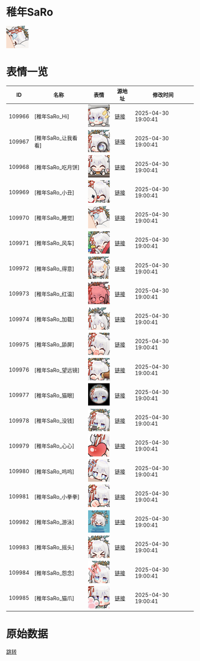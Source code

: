 # 稚年SaRo

<img src="./cover.png" height="60" alt="cover" />

# 表情一览

|ID|名称|表情|源地址|修改时间|
|----|----|----|----|----|
|109966|[稚年SaRo_Hi]|<img src="./pic/109966_%5B稚年SaRo_Hi%5D.png" height="60" alt="Hi"/>|[链接](https://i0.hdslb.com/bfs/garb/a3efbb7fe471c2566b1060104ca61d0daedc4dab.png)|2025-04-30 19:00:41|
|109967|[稚年SaRo_让我看看]|<img src="./pic/109967_%5B稚年SaRo_让我看看%5D.png" height="60" alt="让我看看"/>|[链接](https://i0.hdslb.com/bfs/garb/4db11198d797d72228e8a753621a1688f8ca502a.png)|2025-04-30 19:00:41|
|109968|[稚年SaRo_吃月饼]|<img src="./pic/109968_%5B稚年SaRo_吃月饼%5D.png" height="60" alt="吃月饼"/>|[链接](https://i0.hdslb.com/bfs/garb/e7b171516d9b3cb5fcb6c5e9174acf6eb647df5a.png)|2025-04-30 19:00:41|
|109969|[稚年SaRo_小丑]|<img src="./pic/109969_%5B稚年SaRo_小丑%5D.png" height="60" alt="小丑"/>|[链接](https://i0.hdslb.com/bfs/garb/cba1e2537b36b140800624bb6519720ea493ddf8.png)|2025-04-30 19:00:41|
|109970|[稚年SaRo_睡觉]|<img src="./pic/109970_%5B稚年SaRo_睡觉%5D.png" height="60" alt="睡觉"/>|[链接](https://i0.hdslb.com/bfs/garb/234bf31c2397e53273f215573da3d0bca3530346.png)|2025-04-30 19:00:41|
|109971|[稚年SaRo_风车]|<img src="./pic/109971_%5B稚年SaRo_风车%5D.png" height="60" alt="风车"/>|[链接](https://i0.hdslb.com/bfs/garb/e20f83e5e94738a0283b3bae44d7e64a593642d6.png)|2025-04-30 19:00:41|
|109972|[稚年SaRo_得意]|<img src="./pic/109972_%5B稚年SaRo_得意%5D.png" height="60" alt="得意"/>|[链接](https://i0.hdslb.com/bfs/garb/3c704097f64e265767311d94dc5338ddb215f7a0.png)|2025-04-30 19:00:41|
|109973|[稚年SaRo_红温]|<img src="./pic/109973_%5B稚年SaRo_红温%5D.png" height="60" alt="红温"/>|[链接](https://i0.hdslb.com/bfs/garb/f01e2cb7ca8efc6f9c53bb1e9876c22693d5f46c.png)|2025-04-30 19:00:41|
|109974|[稚年SaRo_加载]|<img src="./pic/109974_%5B稚年SaRo_加载%5D.png" height="60" alt="加载"/>|[链接](https://i0.hdslb.com/bfs/garb/6ad72114e34b3d5d65a07fec6d477c861ef0e4f5.png)|2025-04-30 19:00:41|
|109975|[稚年SaRo_舔屏]|<img src="./pic/109975_%5B稚年SaRo_舔屏%5D.png" height="60" alt="舔屏"/>|[链接](https://i0.hdslb.com/bfs/garb/7971adb1360bf850c5d5c01595de1534fbb09947.png)|2025-04-30 19:00:41|
|109976|[稚年SaRo_望远镜]|<img src="./pic/109976_%5B稚年SaRo_望远镜%5D.png" height="60" alt="望远镜"/>|[链接](https://i0.hdslb.com/bfs/garb/e73026db29dfbb8b81ef4f7918b66e4efb5cfb23.png)|2025-04-30 19:00:41|
|109977|[稚年SaRo_猫眼]|<img src="./pic/109977_%5B稚年SaRo_猫眼%5D.png" height="60" alt="猫眼"/>|[链接](https://i0.hdslb.com/bfs/garb/d8139e817d6089ba5817dea5bc49b8420d217b9f.png)|2025-04-30 19:00:41|
|109978|[稚年SaRo_没钱]|<img src="./pic/109978_%5B稚年SaRo_没钱%5D.png" height="60" alt="没钱"/>|[链接](https://i0.hdslb.com/bfs/garb/34c29f6f0709266a0598106f2373c011c1f93096.png)|2025-04-30 19:00:41|
|109979|[稚年SaRo_心心]|<img src="./pic/109979_%5B稚年SaRo_心心%5D.png" height="60" alt="心心"/>|[链接](https://i0.hdslb.com/bfs/garb/a6268e408b60c9d3c3fc62b60fd6b34a215b5d1f.png)|2025-04-30 19:00:41|
|109980|[稚年SaRo_呜呜]|<img src="./pic/109980_%5B稚年SaRo_呜呜%5D.png" height="60" alt="呜呜"/>|[链接](https://i0.hdslb.com/bfs/garb/788cb9ef825d9b26652195f1a39e67c25f5e11ca.png)|2025-04-30 19:00:41|
|109981|[稚年SaRo_小拳拳]|<img src="./pic/109981_%5B稚年SaRo_小拳拳%5D.png" height="60" alt="小拳拳"/>|[链接](https://i0.hdslb.com/bfs/garb/90c25ffe94bfa6d05f531a94f0c0fd546c1bc64f.png)|2025-04-30 19:00:41|
|109982|[稚年SaRo_游泳]|<img src="./pic/109982_%5B稚年SaRo_游泳%5D.png" height="60" alt="游泳"/>|[链接](https://i0.hdslb.com/bfs/garb/5c7557040d1030bca5a9d0e3a1d918fe6f09dbf9.png)|2025-04-30 19:00:41|
|109983|[稚年SaRo_摇头]|<img src="./pic/109983_%5B稚年SaRo_摇头%5D.png" height="60" alt="摇头"/>|[链接](https://i0.hdslb.com/bfs/garb/b78852c5c445fc438c7ff003b526b198c643bbed.png)|2025-04-30 19:00:41|
|109984|[稚年SaRo_怨念]|<img src="./pic/109984_%5B稚年SaRo_怨念%5D.png" height="60" alt="怨念"/>|[链接](https://i0.hdslb.com/bfs/garb/cdd875cee1056cf774f0b3d1c2ed494c2d1ea60b.png)|2025-04-30 19:00:41|
|109985|[稚年SaRo_猫爪]|<img src="./pic/109985_%5B稚年SaRo_猫爪%5D.png" height="60" alt="猫爪"/>|[链接](https://i0.hdslb.com/bfs/garb/2b4c2aa9219c11b8acd8b2100de50e5bd2c082fd.png)|2025-04-30 19:00:41|

# 原始数据

[跳转](./raw.json)

